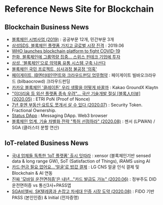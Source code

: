 # Reference News Site for Blockchain

## Blockchain Business News 

- [블록체인 시범사업 (2019)](https://www.boannews.com/media/view.asp?idx=78461) : 공공부문 12개, 민간부문 3개
- [삼성SDS, 블록체인 플랫폼 가지고 글로벌 시장 진격](https://news.naver.com/main/ranking/read.nhn?mid=etc&sid1=111&rankingType=popular_day&oid=092&aid=0002164355&date=20190618&type=1&rankingSeq=1&rankingSectionId=105) : 2019.06
- [WHO launches blockchain platform to fight COVID-19](https://cointelegraph.com/news/world-health-organization-launches-blockchain-platform-to-fight-covid-19)
- [한화, 블록체인에 그룹역량 집중… 스위스 핀테크 기업에 투자](https://www.fnnews.com/news/202003301644349257?fbclid=IwAR2jDuPQ5H-DfQ5kbnLSnlxx16pbCpfLDE0LHKfI5LM1JPzj9e6W2eDPBPw)
- [삼성, ‘블록체인’으로 의약품 유통 시스템 구축 나선다](http://www.hitnews.co.kr/news/articleView.html?idxno=16019&fbclid=IwAR3D2GEnuJt_77LOSH2gSMHuFCjT7cXtKt90TYYBlcHmiB3Txtk86vjEgiI) 
- [블록체인 국민 프로젝트, 심사과정 불공정 '의혹'](https://beinews.net/news/articleView.html?idxno=31847)
- [페이게이트, IB엔터테인먼트와 크라우드펀딩 업무협약](http://m.mhj21.com/131256) : 페이게이트 빌바오크라우드 (bilbaocrowd) 크라우드펀딩
- [카카오 블록체인 '클레이튼' 우리 생활을 어떻게 바꿀까](http://m.hani.co.kr/arti/economy/it/898283.html?_fr=gg) : Kakao GroundX Klaytn
- ["이더리움 등 외산 플랫폼 종속 우려"… 국산 기술개발 절실 [블록人터뷰] (2020.05)](https://www.fnnews.com/news/202005251710498623) : ETRI PoN (Proof of Nonce)
- [7년 후엔 부동산·요트도 쪼개서 살 수 있다 (2020.07)](https://dstreet.io/news/view-detail?id=N20200717095011225776) : Security Token. Fractional Ownership.
- [Status DApp](https://status.im/) : Messaging DApp. Web3 browser
- [블록체인 업계, 기술 차별화 전략 "특허 선점하라" (2020.08)](https://www.etnews.com/20200826000139) : 젠서 (LPWAN) / SGA (클러스터 분할 연산)

## IoT-related Business News 
- [국내 업체들 독특한 ‘IoT 플랫폼’ 출시 잇따라](http://www.press9.kr/news/articleView.html?idxno=43496) : xensor (블록체인기반 sensed data & long range GW), SoT (Satisfaction of Things), iRAMS using AI
- [카드·현금 필요 없어요…‘얼굴’로 밥값 결제](http://news.naver.com/main/read.nhn?mode=LSD&mid=sec&sid1=001&oid=032&aid=0003005442) : LG CNS 얼굴 인식 결제 및 Blockchain & AI 연동
- [진짜 '모바일 운전면허증'은 내년..."카드 발급도 가능" (2020.06)](https://zdnet.co.kr/view/?no=20200623171121) : 정부주도 DID 운전면허증 vs 통신3사+PASS앱
- [SGA비엘씨, SK텔레콤과 손잡고 차세대 인증 시장 도약 (2020.08)](http://www.newspim.com/news/view/20200824000620) : FIDO 기반 PASS (본인인증) & Initial (전자증명)

